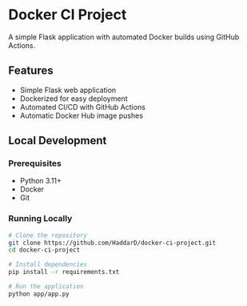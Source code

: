 # Docker CI Project

A simple Flask application with automated Docker builds using GitHub Actions.

## Features
- Simple Flask web application
- Dockerized for easy deployment
- Automated CI/CD with GitHub Actions
- Automatic Docker Hub image pushes

## Local Development

### Prerequisites
- Python 3.11+
- Docker
- Git

### Running Locally
```bash
# Clone the repository
git clone https://github.com/HaddarD/docker-ci-project.git
cd docker-ci-project

# Install dependencies
pip install -r requirements.txt

# Run the application
python app/app.py